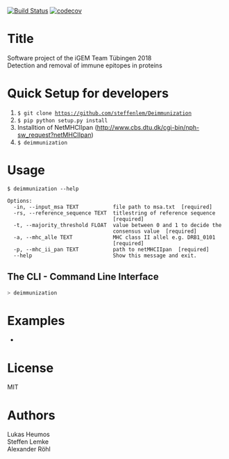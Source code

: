 [![Build Status](https://travis-ci.org/steffenlem/Deimmunization.svg?branch=master)](https://travis-ci.org/steffenlem/Deimmunization)
[![codecov](https://codecov.io/gh/steffenlem/Deimmunization/branch/master/graph/badge.svg)](https://codecov.io/gh/steffenlem/Deimmunization)

# Title

Software project of the iGEM Team Tübingen 2018    
Detection and removal of immune epitopes in proteins

Quick Setup for developers
=====
1. <code>$ git clone https://github.com/steffenlem/Deimmunization</code>
2. <code>$ pip python setup.py install</code>
3. Installtion of NetMHCIIpan (http://www.cbs.dtu.dk/cgi-bin/nph-sw_request?netMHCIIpan)
4. <code>$ deimmunization</code>

Usage
=====

```
$ deimmunization --help

Options:
  -in, --input_msa TEXT           file path to msa.txt  [required]
  -rs, --reference_sequence TEXT  titlestring of reference sequence
                                  [required]
  -t, --majority_threshold FLOAT  value between 0 and 1 to decide the
                                  consensus value  [required]
  -a, --mhc_alle TEXT             MHC class II allel e.g. DRB1_0101
                                  [required]
  -p, --mhc_ii_pan TEXT           path to netMHCIIpan  [required]
  --help                          Show this message and exit.

```

## The CLI - Command Line Interface
```bash
> deimmunization
```

Examples
=====
- 

License
=====
MIT

Authors
=====
Lukas Heumos    
Steffen Lemke    
Alexander Röhl

